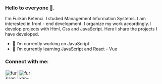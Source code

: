 ### Hello to everyone 👋. 
I'm Furkan Ketenci. I studied Management Information Systems. I am interested in front - end development. I organize my work accordingly.
I develop projects with Html, Css and JavaScript. Here I share the projects I have developed. 

<!--
**furkanketenci/furkanketenci** is a ✨ _special_ ✨ repository because its `README.md` (this file) appears on your GitHub profile.
-->

- 🔭 I’m currently working on  JavaScript 
- 🌱 I’m currently learning JavaScript and React - Vue

<h3 align="left">Connect with me:</h3>
<p align="left">
<a href="https://twitter.com/furkaanketenci" target="blank"><img align="center" src="https://raw.githubusercontent.com/rahuldkjain/github-profile-readme-generator/master/src/images/icons/Social/twitter.svg" alt="furkaanketenci" height="30" width="40" /></a>
<a href=https://www.linkedin.com/in/furkanketenci/ target="blank"><img align="center" src="https://raw.githubusercontent.com/rahuldkjain/github-profile-readme-generator/master/src/images/icons/Social/linked-in-alt.svg" alt="furkan-ketenci-935267211" height="30" width="40" /></a>
</p>


